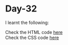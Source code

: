 # Day-32


I learnt the following:


Check the HTML code [here](./.html)  
Check the CSS code [here](./.css)